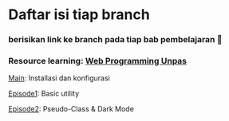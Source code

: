 <h1>Daftar isi tiap branch</h1>
<h3>berisikan link ke branch pada tiap bab pembelajaran 🚀</h3>
<h3>Resource learning: <a href="https://youtube.com/playlist?list=PLFIM0718LjIUHFRMzPJ0wGjx9_NlC5d1h&si=c4o6XXoC4Mz4Aq4Y">Web Programming Unpas</a></h3>

<p><a href="https://github.com/fachry99/reactjs/tree/main">Main</a>: Installasi dan konfigurasi</p>
<p><a href="https://github.com/fachry99/reactjs/tree/episode1">Episode1</a>: Basic utility</p>
<p><a href="https://github.com/fachry99/reactjs/tree/episode2">Episode2</a>: Pseudo-Class & Dark Mode</p>
